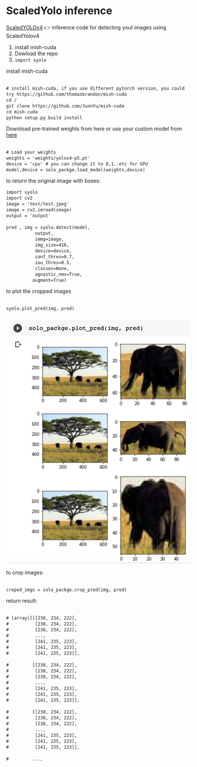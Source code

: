 # ScaledYolo inference

[ScaledYOLOv4](https://github.com/WongKinYiu/ScaledYOLOv4) 👉 inference code for detecting yout images using ScaledYolov4


1. install mish-cuda
2. Dowload the repo
3. ``` import syolo ``` 



install mish-cuda
```

# install mish-cuda, if you use different pytorch version, you could try https://github.com/thomasbrandon/mish-cuda
cd /
git clone https://github.com/JunnYu/mish-cuda
cd mish-cuda
python setup.py build install

```


Download pre-trained weights from here or use your custom model from [here](https://github.com/WongKinYiu/ScaledYOLOv4) 



```

# Load your weights 
weights = 'weights/yolov4-p5.pt'
device = 'cpu' # you can change it to 0,1..etc for GPU
model,device = solo_packge.load_model(weights,device)

```



to return the original image with boxes:


```
import syolo
import cv2
image = 'test/test.jpeg'
image = cv2.imread(image)
output = 'output'

pred , img = syolo.detect(model,
           output,
           immg=image,
           img_size=416,
           device=device,
           conf_thres=0.7,
           iou_thres=0.5,
           classes=None,
           agnostic_nms=True,
          augment=True)

```



to plot the cropped images
```

syolo.plot_pred(img, pred)

```

<img src="media/test_output.png" alt="syolo" width="650">



to crop images:

```

croped_imgs = solo_packge.crop_pred(img, pred)

```
return result:

```

# [array([[[238, 234, 222],
#          [238, 234, 222],
#          [238, 234, 222],
#          ...,
#          [241, 235, 223],
#          [241, 235, 223],
#          [241, 235, 223]],
 
#         [[238, 234, 222],
#          [238, 234, 222],
#          [238, 234, 222],
#          ...,
#          [241, 235, 223],
#          [241, 235, 223],
#          [241, 235, 223]],
 
#         [[238, 234, 222],
#          [238, 234, 222],
#          [238, 234, 222],
#          ...,
#          [241, 235, 223],
#          [241, 235, 223],
#          [241, 235, 223]],
 
#         ...,

``` 




